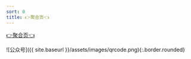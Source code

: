 ```yaml
---
sort: 0
title: 👉聚合页👈
---
```


[👉聚合页👈](https://wesleyone.github.io/)

![公众号]({{ site.baseurl }}/assets/images/qrcode.png){:.border.rounded}